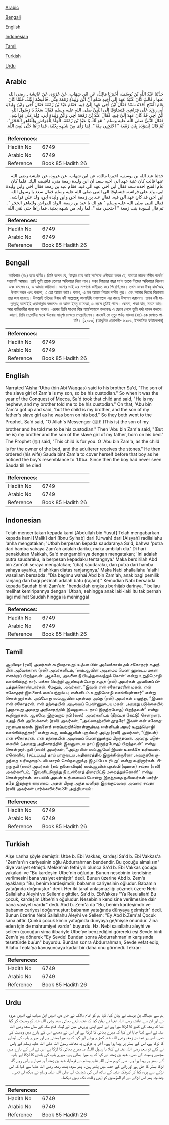 [Arabic](#arabic)

[Bengali](#bengali)

[English](#english)

[Indonesian](#indonesian)

[Tamil](#tamil)

[Turkish](#turkish)

[Urdu](#urdu)

## Arabic


<div dir="rtl" lang="ar" style={{fontSize:'larger',backgroundColor:'#f8f9fa',padding:20}}>
حَدَّثَنَا عَبْدُ اللَّهِ بْنُ يُوسُفَ، أَخْبَرَنَا مَالِكٌ، عَنِ ابْنِ شِهَابٍ، عَنْ عُرْوَةَ، عَنْ عَائِشَةَ ـ رضى الله عنها ـ قَالَتْ كَانَ عُتْبَةُ عَهِدَ إِلَى أَخِيهِ سَعْدٍ أَنَّ ابْنَ وَلِيدَةِ زَمْعَةَ مِنِّي، فَاقْبِضْهُ إِلَيْكَ‏.‏ فَلَمَّا كَانَ عَامَ الْفَتْحِ أَخَذَهُ سَعْدٌ فَقَالَ ابْنُ أَخِي عَهِدَ إِلَىَّ فِيهِ‏.‏ فَقَامَ عَبْدُ بْنُ زَمْعَةَ فَقَالَ أَخِي وَابْنُ وَلِيدَةِ أَبِي، وُلِدَ عَلَى فِرَاشِهِ‏.‏ فَتَسَاوَقَا إِلَى النَّبِيِّ صلى الله عليه وسلم فَقَالَ سَعْدٌ يَا رَسُولَ اللَّهِ ابْنُ أَخِي قَدْ كَانَ عَهِدَ إِلَىَّ فِيهِ‏.‏ فَقَالَ عَبْدُ بْنُ زَمْعَةَ أَخِي وَابْنُ وَلِيدَةِ أَبِي، وُلِدَ عَلَى فِرَاشِهِ‏.‏ فَقَالَ النَّبِيُّ صلى الله عليه وسلم ‏"‏ هُوَ لَكَ يَا عَبْدُ بْنَ زَمْعَةَ، الْوَلَدُ لِلْفِرَاشِ وَلِلْعَاهِرِ الْحَجَرُ ‏"‏‏.‏ ثُمَّ قَالَ لِسَوْدَةَ بِنْتِ زَمْعَةَ ‏"‏ احْتَجِبِي مِنْهُ ‏"‏‏.‏ لِمَا رَأَى مِنْ شَبَهِهِ بِعُتْبَةَ، فَمَا رَآهَا حَتَّى لَقِيَ اللَّهَ‏.‏
</div>
<div style={{backgroundColor:'#f8f9fa',padding:20, marginBottom: 10}}><table> <thead> <tr> <th>References:</th> <th></th> </tr> </thead> <tbody><tr><td>Hadith No</td><td>6749</td></tr><tr><td>Arabic No</td><td>6749</td></tr><tr><td>Reference</td><td>Book 85 Hadith 26</td></tr></tbody></table></div>


<div dir="rtl" lang="ar" style={{fontSize:'larger',backgroundColor:'#f8f9fa',padding:20}}>
حدثنا عبد الله بن يوسف، اخبرنا مالك، عن ابن شهاب، عن عروة، عن عايشة رضى الله عنها قالت كان عتبة عهد الى اخيه سعد ان ابن وليدة زمعة مني، فاقبضه اليك. فلما كان عام الفتح اخذه سعد فقال ابن اخي عهد الى فيه. فقام عبد بن زمعة فقال اخي وابن وليدة ابي، ولد على فراشه. فتساوقا الى النبي صلى الله عليه وسلم فقال سعد يا رسول الله ابن اخي قد كان عهد الى فيه. فقال عبد بن زمعة اخي وابن وليدة ابي، ولد على فراشه. فقال النبي صلى الله عليه وسلم " هو لك يا عبد بن زمعة، الولد للفراش وللعاهر الحجر ". ثم قال لسودة بنت زمعة " احتجبي منه ". لما راى من شبهه بعتبة، فما راها حتى لقي الله
</div>
<div style={{backgroundColor:'#f8f9fa',padding:20, marginBottom: 10}}><table> <thead> <tr> <th>References:</th> <th></th> </tr> </thead> <tbody><tr><td>Hadith No</td><td>6749</td></tr><tr><td>Arabic No</td><td>6749</td></tr><tr><td>Reference</td><td>Book 85 Hadith 26</td></tr></tbody></table></div>

## Bengali


<div dir="rtl" lang="bn" style={{fontSize:'larger',backgroundColor:'#f8f9fa',padding:20}}>
‘আয়িশাহ (রাঃ) হতে বর্ণিত। তিনি বলেন যে, ‘উত্বাহ তার ভাই সা‘দকে ওসীয়্যত করল যে, যামাআ নামক বাঁদীর গর্ভের সন্তানটি আমার। তাই তুমি তাকে তোমার অধিকারে নিয়ে নাও। মক্কা বিজয়ের বছর সা‘দ তাকে নিজের অধিকারে নিলেন এবং বললেন যে, এ আমার ভাতিজা। আমার ভাই এর সম্পর্কে ওসীয়্যত করে গিয়েছিলেন। তখন আবদ ইবনু যাম‘আহ উত্থান করল এবং বললো, এ তো আমার ভাই। কারণ, এ হল আমার পিতার দাসীর পুত্র। এবং আমার পিতার বিছানায় তার জন্ম হয়েছে। উভয়েই তাঁদের বিবাদ নবী সাল্লাল্লাহু আলাইহি ওয়াসাল্লাম এর কাছে উত্থাপন করলেন। তখন নবী সাল্লাল্লাহু আলাইহি ওয়াসাল্লাম বললেনঃ হে আবদ ইবনু যা‘মআ, এ ছেলে তুমিই পাবে। কেননা, শয্যা যার, সন্তান তার। আর ব্যভিচারীর জন্য হল পাথর। এরপর তিনি সাওদা বিন্ত যাম‘আহকে বললেনঃ এ ছেলে থেকে তুমি পর্দা পালন করবে। কারণ, তিনি ছেলেটির মাঝে উতবার সাদৃশ্য দেখতে পেয়েছিলেন। কাজেই সে মৃত্যু পর্যন্ত সাওদা (রাঃ)-কে দেখতে পায়নি। [২০৫৩] (আধুনিক প্রকাশনী- ৬২৮১, ইসলামিক ফাউন্ডেশন)
</div>
<div style={{backgroundColor:'#f8f9fa',padding:20, marginBottom: 10}}><table> <thead> <tr> <th>References:</th> <th></th> </tr> </thead> <tbody><tr><td>Hadith No</td><td>6749</td></tr><tr><td>Arabic No</td><td>6749</td></tr><tr><td>Reference</td><td>Book 85 Hadith 26</td></tr></tbody></table></div>

## English


<div dir="ltr" lang="en" style={{fontSize:'larger',backgroundColor:'#f8f9fa',padding:20}}>
Narrated 'Aisha:'Utba (bin Abi Waqqas) said to his brother Sa'd, "The son of the slave girl of Zam'a is my son, so be his custodian." So when it was the year of the Conquest of Mecca, Sa'd took that child and said, "He is my nephew, and my brother told me to be his custodian." On that, 'Abu bin Zam'a got up and said, 'but the child is my brother, and the son of my father's slave girl as he was born on his bed." So they both went to the Prophet. Sa'd said, "O Allah's Messenger (ﷺ)! (This is) the son of my brother and he told me to be his custodian." Then 'Abu bin Zam'a said, "(But he is) my brother and the son of the slave girl of my father, born on his bed." The Prophet (ﷺ) said, "This child is for you. O 'Abu bin Zam'a, as the child is for the owner of the bed, and the adulterer receives the stones." He then ordered (his wife) Sauda bint Zam'a to cover herself before that boy as he noticed the boy's resemblance to 'Utba. Since then the boy had never seen Sauda till he died
</div>
<div style={{backgroundColor:'#f8f9fa',padding:20, marginBottom: 10}}><table> <thead> <tr> <th>References:</th> <th></th> </tr> </thead> <tbody><tr><td>Hadith No</td><td>6749</td></tr><tr><td>Arabic No</td><td>6749</td></tr><tr><td>Reference</td><td>Book 85 Hadith 26</td></tr></tbody></table></div>

## Indonesian


<div dir="ltr" lang="id" style={{fontSize:'larger',backgroundColor:'#f8f9fa',padding:20}}>
Telah menceritakan kepada kami [Abdullah bin Yusuf] Telah mengabarkan kepada kami [Malik] dari [Ibnu Syihab] dari [Urwah] dari [Aisyah] radliallahu 'anha mengatakan; 'Utbah berpesan kepada saudaranya Sa'd, bahwa 'putra dari hamba sahaya Zam'ah adalah dariku, maka ambilah dia.' Di hari penaklukan Makkah, Sa'd mengambilnya dengan mengatakan; 'Ini adalah putra saudaraku, ia berpesan kepadaku tentangnya.' Maka berdirilah Abd bin Zam'ah seraya mengatakan; '(dia) saudaraku, dan putra dari hamba sahaya ayahku, dilahirkan diatas ranjangnya.' Maka Nabi shallallahu 'alaihi wasallam bersabda: "Dia bagimu wahai Abd bin Zam'ah, anak bagi pemilik ranjang dan bagi pezinah adalah batu (rajam)." Kemudian Nabi bersabda kepada Saudah binti Zam'ah: "hendaklah engkau berhijab darinya, " beliau melihat kemiripannya dengan 'Utbah, sehingga anak laki-laki itu tak pernah lagi melihat Saudah hingga ia meninggal
</div>
<div style={{backgroundColor:'#f8f9fa',padding:20, marginBottom: 10}}><table> <thead> <tr> <th>References:</th> <th></th> </tr> </thead> <tbody><tr><td>Hadith No</td><td>6749</td></tr><tr><td>Arabic No</td><td>6749</td></tr><tr><td>Reference</td><td>Book 85 Hadith 26</td></tr></tbody></table></div>

## Tamil


<div dir="ltr" lang="ta" style={{fontSize:'larger',backgroundColor:'#f8f9fa',padding:20}}>
ஆயிஷா (ரலி) அவர்கள் கூறியதாவது: உத்பா பின் அபீவக்காஸ் தம் சகோதரர் சஅத் பின் அபீவக்காஸ் (ரலி) அவர்களிடம், ‘ஸம்ஆவின் அடிமைப் பெண் ணுடைய மகன் எனக்குப் பிறந்தவன். ஆகவே, அவனை நீ பிடித்துவைத்துக் கொள்’ என்று உறுதிமொழி வாங்கியிருந் தார். மக்கா வெற்றி ஆண்டின்போது சஅத் (ரலி) அவர்கள் அவனைப் பிடித்துக்கொண்டார்கள். மேலும், அவர்கள், “இவன் என் சகோதரரின் மகன். என் சகோதரர் இவனைக் கைப்பற்றும்படி என்னிடம் உறுதிமொழி வாங்கியுள்ளார்” என்று சொன்னார்கள். அப்போது ஸம்ஆவின் புதல்வர் அப்து (ரலி) அவர்கள் எழுந்து, “இவன் என் சகோதரன். என் தந்தையின் அடிமைப் பெண்ணுடைய மகன். அவரது படுக்கையில் (அதாவது அவரது அதிகாரத்தில் இவனுடைய தாய் இருந்தபோது) பிறந்தவன்” என்று கூறினார்கள். ஆகவே, இருவரும் நபி (ஸல்) அவர்களிடம் (தீர்ப்புக் கேட்டு) சென்றனர். சஅத் பின் அபீவக்காஸ் (ரலி) அவர்கள், “அல்லாஹ்வின் தூதரே! இவன் என் சகோதரருடைய மகன். இவனைக் கைப்பற்றிக்கொள்ளும்படி என்னிடம் அவர் உறுதிமொழி வாங்கியிருந்தார்” என்று கூற, ஸம்ஆவின் புதல்வர் அப்து (ரலி) அவர்கள், “(இவன்) என் சகோதரன். என் தந்தையின் அடிமைப் பெண்ணுக்குப் பிறந்தவன். அவரது படுக்கையில் (அவரது அதிகாரத்தில் இவனுடைய தாய் இருந்தபோது) பிறந்தவன்” என்று சொன்னார். நபி (ஸல்) அவர்கள், “அப்து பின் ஸம்ஆவே! இவன் உனக்கே உரியவன். ஏனெனில், (சட்டப்படி) தாய் யாருடைய அதிகாரத்தில் இருக்கின்றாளோ அவருக்கே குழந்தை உரியதாகும். விபசாரம் செய்தவனுக்கு இழப்பே உரியது” என்று கூறினார்கள். பிறகு நபி (ஸல்) அவர்கள் (தம் துணைவியும்) ஸம்ஆவின் புதல்வி (யுமான) சவ்தா (ரலி) அவர்களிடம், “இவனிடமிருந்து நீ உன்னைத் திரையிட்டு மறைத்துக்கொள்!” என்று சொன்னார்கள். சாயலில் அவன் உத்பாவைப் போன்று இருந்ததை நபியவர்கள் பார்த்ததே இதற்குக் காரணம். அதன் பிறகு அந்த மனிதர் இறக்கும்வரை அவரை சவ்தா (ரலி) அவர்கள் பார்க்கவில்லை.39 அத்தியாயம் :
</div>
<div style={{backgroundColor:'#f8f9fa',padding:20, marginBottom: 10}}><table> <thead> <tr> <th>References:</th> <th></th> </tr> </thead> <tbody><tr><td>Hadith No</td><td>6749</td></tr><tr><td>Arabic No</td><td>6749</td></tr><tr><td>Reference</td><td>Book 85 Hadith 26</td></tr></tbody></table></div>

## Turkish


<div dir="ltr" lang="tr" style={{fontSize:'larger',backgroundColor:'#f8f9fa',padding:20}}>
Aişe r.anha şöyle demiştir: Utbe b. Ebi Vakkas, kardeşi Sa'd b. Ebi Vakkas'a "Zem'an'ın cariyesinin oğlu Abdurrahman bendendir. Bu çocuğu almalısın" diye vasiyet etmişti. Mekke'nin fethi yılı olunca Sa'd b. Ebi Vakkas çocuğu yakaladı ve "Bu kardeşim Utbe'nin oğludur. Bunun nesebinin kendisine verilmesini bana vasiyet etmiştir" dedi. Bunun üzerine Abd b. Zem'a ayaklanıp "Bu, benim kardeşimdir; babamın cariyesinin oğludur. Babamın yatağında doğmuştur" dedi. Her iki taraf anlaşmazlığı çözmek üzere Nebi Sallallahu Aleyhi ve Sellem'e gittiler. Sa'd b. EbiVakkas "Ya Resulallah! Bu çocuk, kardeşim Utbe'nin oğuludur. Nesebinin kendisine verilmesine dair bana vasiyeti vardır" dedi. Abd b. Zem'a da "Bu, benim kardeşimdir ve babamın cariyesi doğurmuştur; babamın yatağında dünyaya gelmiştir" dedi. Bunun üzerine Nebi Sallallahu Aleyhi ve Sellem: "Ey Abd b.Zem'a! Çocuk sana aittir. Çünkü çocuk kimin yatağında dünyaya ge/mişse onundur. Zina eden için de mahrumiyet vardır" buyurdu. Hz. Nebi saııallahu aleyhi ve sellem (çocuğun sima itibariyle Utbe'ye benzediğini görerek) eşi Sevde binti Zem'a'ya dönerek "Ey Sevde! Bundan sonra Abdurrahman'ın karşısında tesettürde bu/un" buyurdu. Bundan sonra Abdurrahman, Sevde vefat edip, Allahu Teala'ya kavuşuncaya kadar bir daha onu görmedi. Tekrar:
</div>
<div style={{backgroundColor:'#f8f9fa',padding:20, marginBottom: 10}}><table> <thead> <tr> <th>References:</th> <th></th> </tr> </thead> <tbody><tr><td>Hadith No</td><td>6749</td></tr><tr><td>Arabic No</td><td>6749</td></tr><tr><td>Reference</td><td>Book 85 Hadith 26</td></tr></tbody></table></div>

## Urdu


<div dir="rtl" lang="ur" style={{fontSize:'larger',backgroundColor:'#f8f9fa',padding:20}}>
ہم سے عبداللہ بن یوسف نے بیان کیا، کہا ہم کو امام مالک نے خبر دی، انہیں ابن شہاب نے، انہیں عروہ نے اور ان سے عائشہ رضی اللہ عنہا نے بیان کیا کہ عتبہ اپنے بھائی سعد رضی اللہ عنہ کو وصیت کر گیا تھا کہ زمعہ کی کنیز کا لڑکا میرا ہے اور اسے اپنی پرورش میں لے لینا۔ فتح مکہ کے سال سعد رضی اللہ عنہ نے اسے لینا چاہا اور کہا کہ میرے بھائی کا لڑکا ہے اور اس نے مجھے اس کے بارے میں وصیت کی تھی۔ اس پر عبد بن زمعہ رضی اللہ عنہ کھڑے ہوئے اور کہا کہ یہ میرا بھائی ہے اور میرے باپ کی لونڈی کا لڑکا ہے، اس کے بستر پر پیدا ہوا ہے۔ آخر یہ دونوں یہ معاملہ رسول اللہ صلی اللہ علیہ وسلم کے پاس لے گئے تو سعد رضی اللہ عنہ نے کہا: یا رسول اللہ!، یہ میرے بھائی کا لڑکا ہے اس نے اس کے بارے میں مجھے وصیت کی تھی۔ عبد بن زمعہ نے کہا کہ یہ میرا بھائی ہے، میرے باپ کی باندی کا لڑکا اور باپ کے بستر پر پیدا ہوا ہے۔ نبی کریم صلی اللہ علیہ وسلم نے فرمایا، عبد بن زمعہ! یہ تمہارے پاس رہے گا، لڑکا بستر کا حق ہے اور زانی کے حصہ میں پتھر ہیں۔ پھر سودہ بنت زمعہ رضی اللہ عنہا سے کہا کہ اس لڑکے سے پردہ کیا کر کیونکہ عتبہ کے ساتھ اس کی شباہت آپ صلی اللہ علیہ وسلم نے دیکھ لی تھی۔ چنانچہ پھر اس لڑکے نے ام المؤمنین کو اپنی وفات تک نہیں دیکھا۔
</div>
<div style={{backgroundColor:'#f8f9fa',padding:20, marginBottom: 10}}><table> <thead> <tr> <th>References:</th> <th></th> </tr> </thead> <tbody><tr><td>Hadith No</td><td>6749</td></tr><tr><td>Arabic No</td><td>6749</td></tr><tr><td>Reference</td><td>Book 85 Hadith 26</td></tr></tbody></table></div>